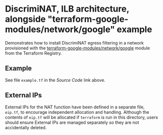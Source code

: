 # DiscrimiNAT, ILB architecture, alongside "terraform-google-modules/network/google" example

Demonstrates how to install DiscrimiNAT egress filtering in a network provisioned with the [terraform-google-modules/network/google](https://registry.terraform.io/modules/terraform-google-modules/network/google) module from the Terraform Registry.

## Example

See file `example.tf` in the _Source Code_ link above.

## External IPs

External IPs for the NAT function have been defined in a separate file, `eip.tf`, to encourage independent allocation and handling. Although the contents of `eip.tf` will be allocated if `terraform` is run in this directory, users should ensure External IPs are managed separately so they are not accidentally deleted.
